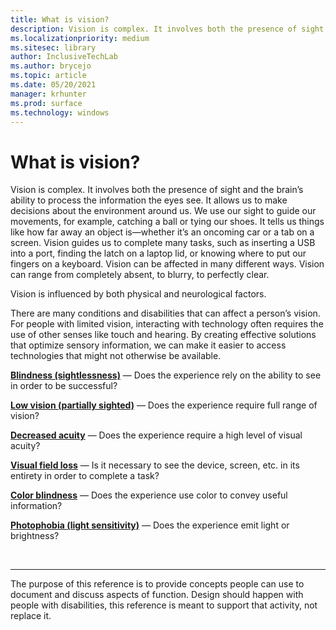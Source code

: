 ```yaml
---
title: What is vision?
description: Vision is complex. It involves both the presence of sight and the brain’s ability to process the information the eyes see.
ms.localizationpriority: medium
ms.sitesec: library
author: InclusiveTechLab
ms.author: brycejo 
ms.topic: article
ms.date: 05/20/2021
manager: krhunter
ms.prod: surface
ms.technology: windows
---
```


# What is vision?

Vision is complex. It involves both the presence of sight and the brain’s ability to process the information the eyes see. It allows us to make decisions about the environment around us. We use our sight to guide our movements, for example, catching a ball or tying our shoes. It tells us things like how far away an object is—whether it’s an oncoming car or a tab on a screen. Vision guides us to complete many tasks, such as inserting a USB into a port, finding the latch on a laptop lid, or knowing where to put our fingers on a keyboard. Vision can be affected in many different ways. Vision can range from completely absent, to blurry, to perfectly clear.

Vision is influenced by both physical and neurological factors. 

There are many conditions and disabilities that can affect a person’s vision. For people with limited vision, interacting with technology often requires the use of other senses like touch and hearing. By creating effective solutions that optimize sensory information, we can make it easier to access technologies that might not otherwise be available.

**[Blindness (sightlessness)](vision-blindness-sightlessness.md)** &mdash; Does the experience rely on the ability to see in order to be successful?

**[Low vision (partially sighted)](vision-low-vision-partially-sighted.md)** &mdash; Does the experience require full range of vision?

**[Decreased acuity](vision-decreased-acuity.md)** &mdash; Does the experience require a high level of visual acuity?

**[Visual field loss](vision-visual-field-loss.md)** &mdash; Is it necessary to see the device, screen, etc. in its entirety in order to complete a task?

**[Color blindness](vision-color-blindness.md)** &mdash; Does the experience use color to convey useful information?

**[Photophobia (light sensitivity)](vision-photophobia-light-sensitivity.md)** &mdash; Does the experience emit light or brightness?

&nbsp;

[comment]: # (Footer statement)
___
The purpose of this reference is to provide concepts people can use to document and discuss aspects of function. Design should happen with people with disabilities, this reference is meant to support that activity, not replace it. 